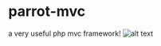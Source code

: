 # parrot-mvc
a very useful php mvc framework!
![alt text](https://cdn.dribbble.com/users/8399392/screenshots/15955995/media/59c894c3df691717b38e955f0856f10d.png)
